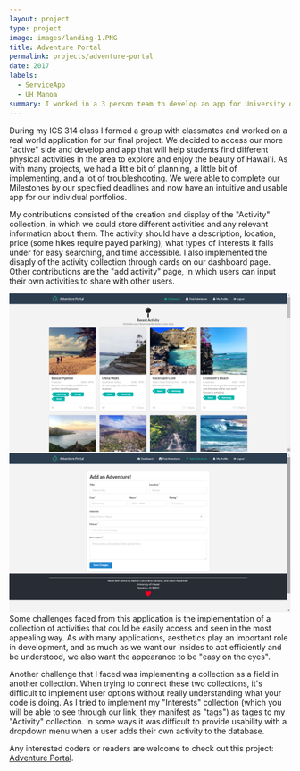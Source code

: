 ```yaml
---
layout: project
type: project
image: images/landing-1.PNG
title: Adventure Portal 
permalink: projects/adventure-portal
date: 2017
labels:
  - ServiceApp
  - UH Manoa
summary: I worked in a 3 person team to develop an app for University of Hawai'i at Manoa students to discover exciting activities around the island of O'ahu to experience the adventures of the 'aina. 
---
```

<link rel="stylesheet" href="https://cdnjs.cloudflare.com/ajax/libs/semantic-ui/2.2.2/semantic.min.css">
<script type="text/javascript" src="https://cdnjs.cloudflare.com/ajax/libs/jquery/3.1.0/jquery.min.js"></script>
<script type="text/javascript" src="https://cdnjs.cloudflare.com/ajax/libs/semantic-ui/2.2.2/semantic.min.js"></script>

During my ICS 314 class I formed a group with classmates and worked on a real world application for our final project. We decided to access our more "active" side and develop and app that will help students find different physical activities in the area to explore and enjoy the beauty of Hawai'i. As with many projects, we had a little bit of planning, a little bit of implementing, and a lot of troubleshooting. We were able to complete our Milestones by our specified deadlines and now have an intuitive and usable app for our individual portfolios.

My contributions consisted of the creation and display of the "Activity" collection, in which we could store different activities and any relevant information about them. The activity should have a description, location, price (some hikes require payed parking), what types of interests it falls under for easy searching, and time accessible. I also implemented the disaply of the activity collection through cards on our dashboard page. Other contributions are the "add activity" page, in which users can input their own activities to share with other users.
<div class="ui container">
<img class="ui centered image" src="../images/Dashboard1.png">
<img class="ui centered image" src="../images/add-activity.png">
</div>
Some challenges faced from this application is the implementation of a collection of activities that could be easily access and seen in the most appealing way. As with many applications, aesthetics play an important role in development, and as much as we want our insides to act efficiently and be understood, we also want the appearance to be "easy on the eyes".
 
 Another challenge that I faced was implementing a collection as a field in another collection. When trying to connect these two collections, it's difficult to implement user options without really understanding what your code is doing. As I tried to implement my "Interests" collection (which you will be able to see through our link, they manifest as "tags") as tages to my "Activity" collection. In some ways it was difficult to provide usability with a dropdown menu when a user adds their own activity to the database.
 
 Any interested coders or readers are welcome to check out this project: 
 [Adventure Portal](https://adventure-portal.github.io/).
